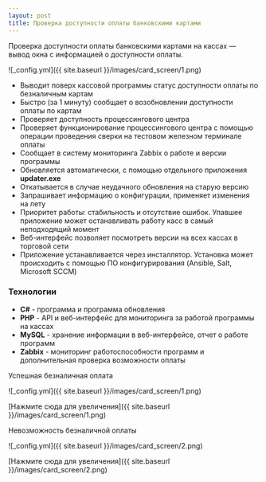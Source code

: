 ```yaml
---
layout: post
title: Проверка доступности оплаты банковскими картами
---
```


Проверка доступности оплаты банковскими картами на кассах — вывод окна с информацией о доступности оплаты.

![_config.yml]({{ site.baseurl }}/images/card_screen/1.png)

- Выводит поверх кассовой программы статус доступности оплаты по безналичным картам
- Быстро (за 1 минуту) сообщает о возобновлении доступности оплаты по картам
- Проверяет доступность процессингового центра
- Проверяет функционирование процессингового центра с помощью операции проведения сверки на тестовом железном терминале оплаты
- Сообщает в систему мониторинга Zabbix о работе и версии программы
- Обновляется автоматически, с помощью отдельного приложения **updater.exe**
- Откатывается в случае неудачного обновления на старую версию
- Запрашивает информацию о конфигурации, применяет изменения на лету
- Приоритет работы: стабильность и отсутствие ошибок. Упавшее приложение может останавливать работу касс в самый неподходящий момент
- Веб-интерфейс позволяет посмотреть версии на всех кассах в торговой сети
- Приложение устанавливается через инсталлятор. Установка может происходить с помощью ПО конфигурирования (Ansible, Salt, Microsoft SCCM)
<!--more-->

### Технологии
- **C#** - программа и программа обновления
- **PHP** - API и веб-интерфейс для мониторинга за работой программы на кассах
- **MySQL** - хранение информации в веб-интерфейсе, отчет о работе программ
- **Zabbix** - мониторинг работоспособности программ и дополнительная проверка возможности оплаты

Успешная безналичная оплата

![_config.yml]({{ site.baseurl }}/images/card_screen/1.png)

[Нажмите сюда для увеличения]({{ site.baseurl }}/images/card_screen/1.png)

Невозможность безналичной оплаты

![_config.yml]({{ site.baseurl }}/images/card_screen/2.png)

[Нажмите сюда для увеличения]({{ site.baseurl }}/images/card_screen/2.png)
